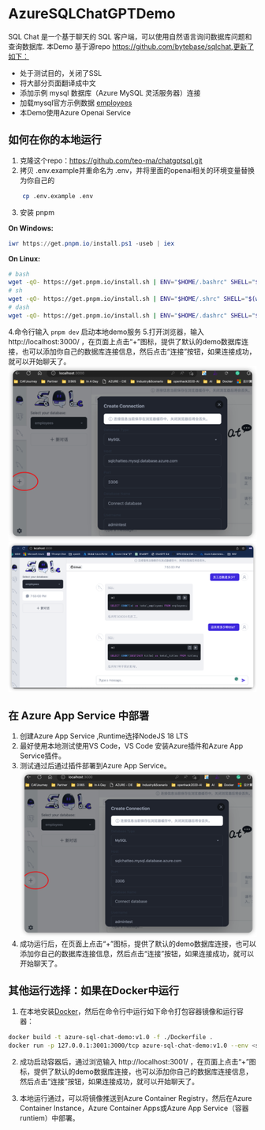 # AzureSQLChatGPTDemo
SQL Chat 是一个基于聊天的 SQL 客户端，可以使用自然语言询问数据库问题和查询数据库. 本Demo
基于源repo https://github.com/bytebase/sqlchat,更新了如下：
* 处于测试目的，关闭了SSL
* 将大部分页面翻译成中文
* 添加示例 mysql 数据库（Azure MySQL 灵活服务器）连接
* 加载mysql官方示例数据 [employees](https://dev.mysql.com/doc/employee/en/)
* 本Demo使用Azure Openai Service

## 如何在你的本地运行
1. 克隆这个repo：https://github.com/teo-ma/chatgptsql.git
2. 拷贝 .env.example并重命名为 .env，并将里面的openai相关的环境变量替换为你自己的
```bash
    cp .env.example .env

```
3. 安装 pnpm

**On Windows:**
```powershell
iwr https://get.pnpm.io/install.ps1 -useb | iex
```

**On Linux:**
```bash
# bash
wget -qO- https://get.pnpm.io/install.sh | ENV="$HOME/.bashrc" SHELL="$(which bash)" bash -
# sh
wget -qO- https://get.pnpm.io/install.sh | ENV="$HOME/.shrc" SHELL="$(which sh)" sh -
# dash
wget -qO- https://get.pnpm.io/install.sh | ENV="$HOME/.dashrc" SHELL="$(which dash)" dash -
```

4.命令行输入 ```pnpm dev``` 启动本地demo服务
5.打开浏览器，输入 http://localhost:3000/ ，在页面上点击“+”图标，提供了默认的demo数据库连接，也可以添加你自己的数据库连接信息，然后点击“连接”按钮，如果连接成功，就可以开始聊天了。
![Alt text](./media/sql2.png)
![Alt text](./media/sql1.png)


## 在 Azure App Service 中部署

1. 创建Azure App Service ,Runtime选择NodeJS 18 LTS
2. 最好使用本地测试使用VS Code，VS Code 安装Azure插件和Azure App Service插件。
3. 测试通过后通过插件部署到Azure App Service。
   ![Alt text](./media/sql2.png)
4. 成功运行后，在页面上点击“+”图标，提供了默认的demo数据库连接，也可以添加你自己的数据库连接信息，然后点击“连接”按钮，如果连接成功，就可以开始聊天了。
   
## 其他运行选择：如果在Docker中运行
1. 在本地安装[Docker](https://www.docker.com/)，然后在命令行中运行如下命令打包容器镜像和运行容器：


```bash
docker build -t azure-sql-chat-demo:v1.0 -f ./Dockerfile .
docker run -p 127.0.0.1:3001:3000/tcp azure-sql-chat-demo:v1.0 --env <see .env.example file for environment variables> 
```   
2. 成功启动容器后，通过浏览输入 http://localhost:3001/ ，在页面上点击“+”图标，提供了默认的demo数据库连接，也可以添加你自己的数据库连接信息，然后点击“连接”按钮，如果连接成功，就可以开始聊天了。
   
3. 本地运行通过，可以将镜像推送到Azure Container Registry，然后在Azure Container Instance，Azure Container Apps或Azure App Service（容器runtiem）中部署。
